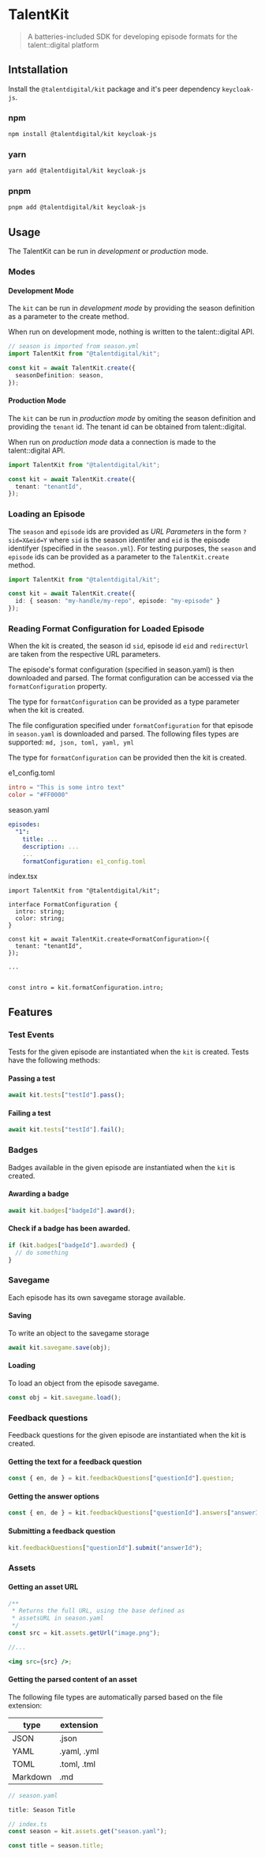 # TalentKit

> A batteries-included SDK for developing episode formats for the talent::digital platform

## Intstallation

Install the `@talentdigital/kit` package and it's peer dependency `keycloak-js`.

### npm

```sh
npm install @talentdigital/kit keycloak-js
```

### yarn

```sh
yarn add @talentdigital/kit keycloak-js
```

### pnpm

```sh
pnpm add @talentdigital/kit keycloak-js
```

## Usage

The TalentKit can be run in _development_ or _production_ mode.

### Modes

#### Development Mode

The `kit` can be run in _development mode_ by providing the season definition as a parameter to the create method.

When run on development mode, nothing is written to the talent::digital API.

```typescript
// season is imported from season.yml
import TalentKit from "@talentdigital/kit";

const kit = await TalentKit.create({
  seasonDefinition: season,
});
```

#### Production Mode

The `kit` can be run in _production mode_ by omiting the season definition and providing the `tenant` id. The tenant id can be obtained from talent::digital.

When run on _production mode_ data a connection is made to the talent::digital API.

```typescript
import TalentKit from "@talentdigital/kit";

const kit = await TalentKit.create({
  tenant: "tenantId",
});
```

### Loading an Episode

The `season` and `episode` ids are provided as _URL Parameters_ in the form `?sid=X&eid=Y` where `sid` is the season identifer and `eid` is the episode identifyer (specified in the `season.yml`). For testing purposes, the `season` and `episode` ids can be provided as a parameter to the `TalentKit.create` method.

```typescript
import TalentKit from "@talentdigital/kit";

const kit = await TalentKit.create({
  id: { season: "my-handle/my-repo", episode: "my-episode" }
});
```

### Reading Format Configuration for Loaded Episode

When the kit is created, the season id `sid`, episode id `eid` and `redirectUrl` are taken from the respective URL parameters.

The episode's format configuration (specified in season.yaml) is then downloaded and parsed. The format configuration can be accessed via the `formatConfiguration` property.

The type for `formatConfiguration` can be provided as a type parameter when the kit is created.

The file configuration specified under `formatConfiguration` for that episode in `season.yaml` is downloaded and parsed. The following files types are supported: `md, json, toml, yaml, yml`

The type for `formatConfiguration` can be provided then the kit is created.

e1_config.toml

```toml
intro = "This is some intro text"
color = "#FF0000"
```

season.yaml

```yaml
episodes:
  "1":
    title: ...
    description: ...
    ...
    formatConfiguration: e1_config.toml
```

index.tsx

```tsx
import TalentKit from "@talentdigital/kit";

interface FormatConfiguration {
  intro: string;
  color: string;
}

const kit = await TalentKit.create<FormatConfiguration>({
  tenant: "tenantId",
});

...


const intro = kit.formatConfiguration.intro;
```

## Features

### Test Events

Tests for the given episode are instantiated when the `kit` is created. Tests have the following methods:

#### Passing a test

```typescript
await kit.tests["testId"].pass();
```

#### Failing a test

```typescript
await kit.tests["testId"].fail();
```

### Badges

Badges available in the given episode are instantiated when the `kit` is created.

#### Awarding a badge

```typescript
await kit.badges["badgeId"].award();
```

#### Check if a badge has been awarded.

```typescript
if (kit.badges["badgeId"].awarded) {
  // do something
}
```

### Savegame

Each episode has its own savegame storage available.

#### Saving

To write an object to the savegame storage

```typescript
await kit.savegame.save(obj);
```

#### Loading

To load an object from the episode savegame.

```typescript
const obj = kit.savegame.load();
```

### Feedback questions

Feedback questions for the given episode are instantiated when the kit is created.

#### Getting the text for a feedback question

```typescript
const { en, de } = kit.feedbackQuestions["questionId"].question;
```

#### Getting the answer options

```typescript
const { en, de } = kit.feedbackQuestions["questionId"].answers["answerId"];
```

#### Submitting a feedback question

```typescript
kit.feedbackQuestions["questionId"].submit("answerId");
```

### Assets

#### Getting an asset URL

```jsx
/**
 * Returns the full URL, using the base defined as
 * assetsURL in season.yaml
 */
const src = kit.assets.getUrl("image.png");

//...

<img src={src} />;
```

#### Getting the parsed content of an asset

The following file types are automatically parsed based on the file extension:

| type     | extension   |
| -------- | ----------- |
| JSON     | .json       |
| YAML     | .yaml, .yml |
| TOML     | .toml, .tml |
| Markdown | .md         |

```typescript
// season.yaml

title: Season Title

// index.ts
const season = kit.assets.get("season.yaml");

const title = season.title;

```
